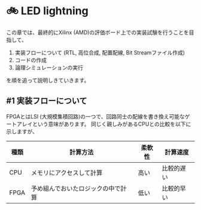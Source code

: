 # 🚲 LED lightning
この章では、最終的にXilinx (AMD)の評価ボード上での実装試験を行うことを目指して、
1. 実装フローについて (RTL, 高位合成, 配置配線, Bit Streamファイル作成)
2. コードの作成
3. 論理シミュレーションの実行

を順を追って説明しきていきます。


## #1 実装フローについて
FPGAとはLSI (大規模集積回路)の一つで、回路同士の配線を書き換え可能なゲートアレイという意味があります。
同じく親しみがあるCPUとの比較を以下に示しますが、

|種類|計算方法|柔軟性|計算速度|
|----|----|----|----|
|CPU|メモリにアクセスして計算|高い|比較的遅い|
|FPGA|予め組んでおいたロジックの中で計算|低い|比較的早い|